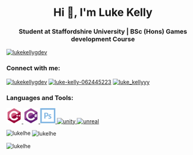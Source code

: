 <h1 align="center">Hi 👋, I'm Luke Kelly</h1>
<h3 align="center">Student at Staffordshire University | BSc (Hons) Games development Course</h3>

<p align="left"> <a href="https://twitter.com/lukekellygdev" target="blank"><img src="https://img.shields.io/twitter/follow/lukekellygdev?logo=twitter&style=for-the-badge" alt="lukekellygdev" /></a> </p>

<h3 align="left">Connect with me:</h3>
<p align="left">
<a href="https://twitter.com/lukekellygdev" target="blank"><img align="center" src="https://raw.githubusercontent.com/rahuldkjain/github-profile-readme-generator/master/src/images/icons/Social/twitter.svg" alt="lukekellygdev" height="30" width="40" /></a>
<a href="https://linkedin.com/in/luke-kelly-062445223" target="blank"><img align="center" src="https://raw.githubusercontent.com/rahuldkjain/github-profile-readme-generator/master/src/images/icons/Social/linked-in-alt.svg" alt="luke-kelly-062445223" height="30" width="40" /></a>
<a href="https://instagram.com/luke_kellyyy" target="blank"><img align="center" src="https://raw.githubusercontent.com/rahuldkjain/github-profile-readme-generator/master/src/images/icons/Social/instagram.svg" alt="luke_kellyyy" height="30" width="40" /></a>
</p>

<h3 align="left">Languages and Tools:</h3>
<p align="left"> <a href="https://www.w3schools.com/cpp/" target="_blank"> <img src="https://raw.githubusercontent.com/devicons/devicon/master/icons/cplusplus/cplusplus-original.svg" alt="cplusplus" width="40" height="40"/> </a> <a href="https://www.w3schools.com/cs/" target="_blank"> <img src="https://raw.githubusercontent.com/devicons/devicon/master/icons/csharp/csharp-original.svg" alt="csharp" width="40" height="40"/> </a> <a href="https://www.photoshop.com/en" target="_blank"> <img src="https://raw.githubusercontent.com/devicons/devicon/master/icons/photoshop/photoshop-line.svg" alt="photoshop" width="40" height="40"/> </a> <a href="https://unity.com/" target="_blank"> <img src="https://www.vectorlogo.zone/logos/unity3d/unity3d-icon.svg" alt="unity" width="40" height="40"/> </a> <a href="https://unrealengine.com/" target="_blank"> <img src="https://raw.githubusercontent.com/kenangundogan/fontisto/036b7eca71aab1bef8e6a0518f7329f13ed62f6b/icons/svg/brand/unreal-engine.svg" alt="unreal" width="40" height="40"/> </a> </p>

<p><img align="left" src="https://github-readme-stats.vercel.app/api/top-langs?username=lukelhe&show_icons=true&locale=en&layout=compact" alt="lukelhe" /></p>

<p>&nbsp;<img align="center" src="https://github-readme-stats.vercel.app/api?username=lukelhe&show_icons=true&locale=en" alt="lukelhe" /></p>

<p><img align="center" src="https://github-readme-streak-stats.herokuapp.com/?user=lukelhe&" alt="lukelhe" /></p>
